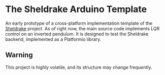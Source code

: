# The Sheldrake Arduino Template

An early prototype of a cross-platform implementation template of the [Sheldrake](https://github.com/m516/sheldrake) project. As of right now, the main source code implements LQR control on an inverted pendulum. It is designed to test the Sheldrake backend, implemented as a Platformio library.

## Warning

This project is highly volatile, and its structure may change frequently.
